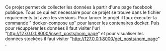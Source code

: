 Ce projet permet de collecter les données à partir d'une page facebook publique. 
Tous ce qui est necessaire pour ce projet se trouve dans le fichier requirements.txt avec les versions.
Pour lancer le projet il faux executer la commande " docker-compose up" pour lancer les contenaires docker. 
Puis pour récuppérer les données il faut visiter l'url "http://127.0.0.1:8000/insert_posts/nom_page" et pour visualiser les données stockées il faut visiter "http://127.0.0.1:8000/get_posts/nom_page" .
